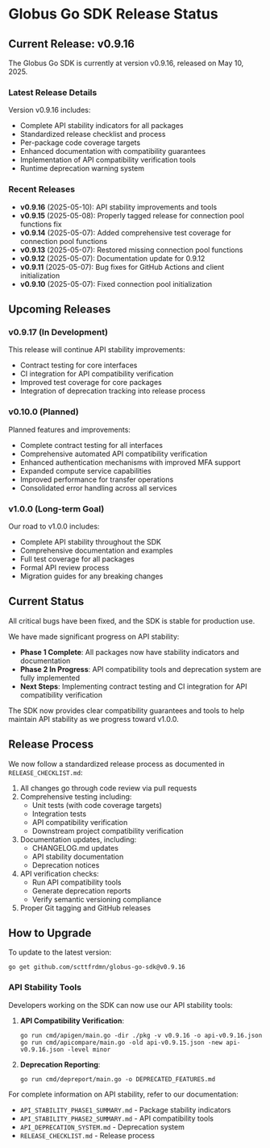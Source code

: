 <!-- SPDX-License-Identifier: Apache-2.0 -->
<!-- Copyright (c) 2025 Scott Friedman and Project Contributors -->
# Globus Go SDK Release Status

## Current Release: v0.9.16

The Globus Go SDK is currently at version v0.9.16, released on May 10, 2025.

### Latest Release Details

Version v0.9.16 includes:
- Complete API stability indicators for all packages
- Standardized release checklist and process
- Per-package code coverage targets
- Enhanced documentation with compatibility guarantees
- Implementation of API compatibility verification tools
- Runtime deprecation warning system

### Recent Releases

- **v0.9.16** (2025-05-10): API stability improvements and tools
- **v0.9.15** (2025-05-08): Properly tagged release for connection pool functions fix
- **v0.9.14** (2025-05-07): Added comprehensive test coverage for connection pool functions
- **v0.9.13** (2025-05-07): Restored missing connection pool functions
- **v0.9.12** (2025-05-07): Documentation update for 0.9.12
- **v0.9.11** (2025-05-07): Bug fixes for GitHub Actions and client initialization
- **v0.9.10** (2025-05-07): Fixed connection pool initialization

## Upcoming Releases

### v0.9.17 (In Development)

This release will continue API stability improvements:
- Contract testing for core interfaces
- CI integration for API compatibility verification
- Improved test coverage for core packages
- Integration of deprecation tracking into release process

### v0.10.0 (Planned)

Planned features and improvements:
- Complete contract testing for all interfaces
- Comprehensive automated API compatibility verification
- Enhanced authentication mechanisms with improved MFA support
- Expanded compute service capabilities
- Improved performance for transfer operations
- Consolidated error handling across all services

### v1.0.0 (Long-term Goal)

Our road to v1.0.0 includes:
- Complete API stability throughout the SDK
- Comprehensive documentation and examples
- Full test coverage for all packages
- Formal API review process
- Migration guides for any breaking changes

## Current Status

All critical bugs have been fixed, and the SDK is stable for production use. 

We have made significant progress on API stability:
- **Phase 1 Complete**: All packages now have stability indicators and documentation
- **Phase 2 In Progress**: API compatibility tools and deprecation system are fully implemented
- **Next Steps**: Implementing contract testing and CI integration for API compatibility verification

The SDK now provides clear compatibility guarantees and tools to help maintain API stability as we progress toward v1.0.0.

## Release Process

We now follow a standardized release process as documented in `RELEASE_CHECKLIST.md`:

1. All changes go through code review via pull requests
2. Comprehensive testing including:
   - Unit tests (with code coverage targets)
   - Integration tests
   - API compatibility verification
   - Downstream project compatibility verification
3. Documentation updates, including:
   - CHANGELOG.md updates
   - API stability documentation
   - Deprecation notices
4. API verification checks:
   - Run API compatibility tools
   - Generate deprecation reports
   - Verify semantic versioning compliance
5. Proper Git tagging and GitHub releases

## How to Upgrade

To update to the latest version:
```
go get github.com/scttfrdmn/globus-go-sdk@v0.9.16
```

### API Stability Tools

Developers working on the SDK can now use our API stability tools:

1. **API Compatibility Verification**:
   ```
   go run cmd/apigen/main.go -dir ./pkg -v v0.9.16 -o api-v0.9.16.json
   go run cmd/apicompare/main.go -old api-v0.9.15.json -new api-v0.9.16.json -level minor
   ```

2. **Deprecation Reporting**:
   ```
   go run cmd/depreport/main.go -o DEPRECATED_FEATURES.md
   ```

For complete information on API stability, refer to our documentation:
- `API_STABILITY_PHASE1_SUMMARY.md` - Package stability indicators
- `API_STABILITY_PHASE2_SUMMARY.md` - API compatibility tools
- `API_DEPRECATION_SYSTEM.md` - Deprecation system
- `RELEASE_CHECKLIST.md` - Release process